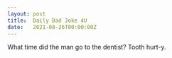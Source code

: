 ```yaml
---
layout: post
title:  Daily Dad Joke 4U
date:   2021-08-26T00:00:00Z
---
```

What time did the man go to the dentist? Tooth hurt-y.
